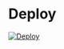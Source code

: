 # Deploy


[![Deploy](https://www.herokucdn.com/deploy/button.svg)](https://heroku.com/deploy?template=https://github.com/MKVM458/VIJAY-BAE)
